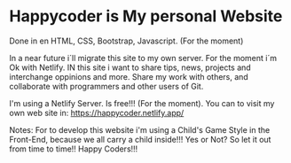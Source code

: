 # Happycoder is My personal Website
Done in en HTML, CSS, Bootstrap, Javascript. (For the moment) 

In a near future i´ll migrate this site to my own server. For the moment i´m Ok with Netlify. IN this site i want to share tips, news, projects and interchange oppinions and more. Share my work with others, and collaborate with programmers and other users of Git.

I'm using a Netlify Server. Is free!!! (For the moment).
You can to visit my own web site in: https://happycoder.netlify.app/

Notes: For to develop this website i'm using a Child's Game Style in the Front-End, because we all carry a child inside!!! Yes or Not? So let it out from time to time!! Happy Coders!!!






